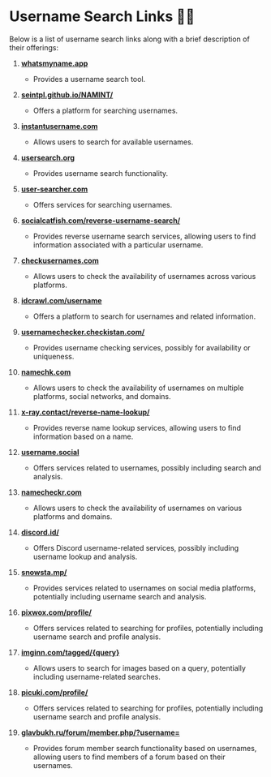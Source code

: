# Username Search Links 🕵️‍♂️

Below is a list of username search links along with a brief description of their offerings:

1. **[whatsmyname.app](https://whatsmyname.app)**  
   - Provides a username search tool.

2. **[seintpl.github.io/NAMINT/](https://seintpl.github.io/NAMINT/)**  
   - Offers a platform for searching usernames.

3. **[instantusername.com](https://instantusername.com/#/)**  
   - Allows users to search for available usernames.

4. **[usersearch.org](https://usersearch.org/)**  
   - Provides username search functionality.

5. **[user-searcher.com](https://www.user-searcher.com/)**  
   - Offers services for searching usernames.

6. **[socialcatfish.com/reverse-username-search/](https://socialcatfish.com/reverse-username-search/)**  
   - Provides reverse username search services, allowing users to find information associated with a particular username.

7. **[checkusernames.com](https://checkusernames.com/)**  
   - Allows users to check the availability of usernames across various platforms.

8. **[idcrawl.com/username](https://www.idcrawl.com/username)**  
   - Offers a platform to search for usernames and related information.

9. **[usernamechecker.checkistan.com/](https://usernamechecker.checkistan.com/)**  
   - Provides username checking services, possibly for availability or uniqueness.

10. **[namechk.com](https://namechk.com/)**  
    - Allows users to check the availability of usernames on multiple platforms, social networks, and domains.

11. **[x-ray.contact/reverse-name-lookup/](https://x-ray.contact/reverse-name-lookup/)**  
    - Provides reverse name lookup services, allowing users to find information based on a name.

12. **[username.social](https://www.username.social/)**  
    - Offers services related to usernames, possibly including search and analysis.

13. **[namecheckr.com](https://www.namecheckr.com/)**  
    - Allows users to check the availability of usernames on various platforms and domains.

14. **[discord.id/](https://discord.id/)**  
    - Offers Discord username-related services, possibly including username lookup and analysis.

15. **[snowsta.mp/](https://snowsta.mp/)**  
    - Provides services related to usernames on social media platforms, potentially including username search and analysis.

16. **[pixwox.com/profile/](https://www.pixwox.com/profile/)**  
    - Offers services related to searching for profiles, potentially including username search and profile analysis.

17. **[imginn.com/tagged/{query}](https://imginn.com/tagged/{query})**  
    - Allows users to search for images based on a query, potentially including username-related searches.

18. **[picuki.com/profile/](https://www.picuki.com/profile/)**  
    - Offers services related to searching for profiles, potentially including username search and profile analysis.

19. **[glavbukh.ru/forum/member.php/?username=](https://www.glavbukh.ru/forum/member.php/?username=)**  
    - Provides forum member search functionality based on usernames, allowing users to find members of a forum based on their usernames.

